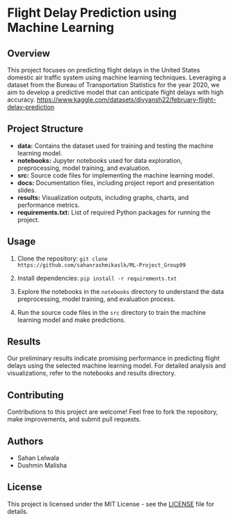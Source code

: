 # Flight Delay Prediction using Machine Learning

## Overview

This project focuses on predicting flight delays in the United States domestic air traffic system using machine learning techniques. Leveraging a dataset from the Bureau of Transportation Statistics for the year 2020, we aim to develop a predictive model that can anticipate flight delays with high accuracy.
https://www.kaggle.com/datasets/divyansh22/february-flight-delay-prediction
## Project Structure

- **data:** Contains the dataset used for training and testing the machine learning model.
- **notebooks:** Jupyter notebooks used for data exploration, preprocessing, model training, and evaluation.
- **src:** Source code files for implementing the machine learning model.
- **docs:** Documentation files, including project report and presentation slides.
- **results:** Visualization outputs, including graphs, charts, and performance metrics.
- **requirements.txt:** List of required Python packages for running the project.

## Usage

1. Clone the repository:
`git clone https://github.com/sahanrashmikaslk/ML-Project_Group99`

2. Install dependencies:
`pip install -r requirements.txt`

3. Explore the notebooks in the `notebooks` directory to understand the data preprocessing, model training, and evaluation process.

4. Run the source code files in the `src` directory to train the machine learning model and make predictions.

## Results

Our preliminary results indicate promising performance in predicting flight delays using the selected machine learning model. For detailed analysis and visualizations, refer to the notebooks and results directory.

## Contributing

Contributions to this project are welcome! Feel free to fork the repository, make improvements, and submit pull requests.

## Authors

- Sahan Lelwala
- Dushmin Malisha

## License

This project is licensed under the MIT License - see the [LICENSE](LICENSE) file for details.
